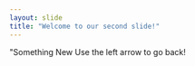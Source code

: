 ```yaml
---
layout: slide
title: "Welcome to our second slide!"
---
```

"Something New
Use the left arrow to go back!
